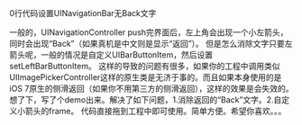 0行代码设置UINavigationBar无Back文字   

一般的，UINavigationController push完界面后，左上角会出现一个小左箭头，同时会出现“Back”（如果真机是中文则是显示“返回”）。
但是怎么消除文字只要左箭头呢，一般的情况是自定义UIBarButtonItem，然后设置setLeftBarButtonItem。
这样的导致的问题有很多，如果你的工程中调用类似UIImagePickerController这样的原生类是无济于事的。而且如果本身使用的是iOS 7原生的侧滑返回（如果你不用第三方的侧滑返回），这样的效果是会失效的。
想了下，写了个demo出来。解决了如下问题，1.消除返回的“Back”文字。2.自定义小箭头的frame。
代码直接拖到工程中即可使用。简单方便。希望你喜欢。。。
